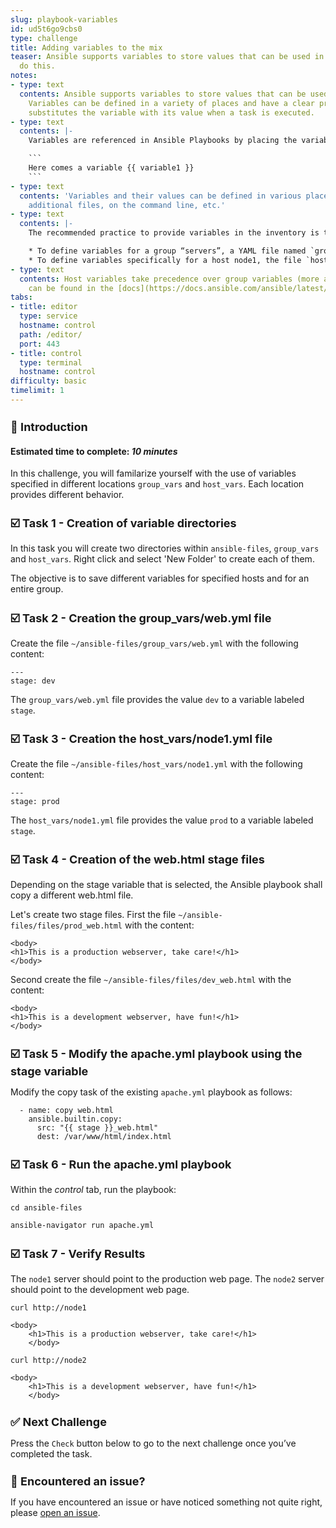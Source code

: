 ```yaml
---
slug: playbook-variables
id: ud5t6go9cbs0
type: challenge
title: Adding variables to the mix
teaser: Ansible supports variables to store values that can be used in Playbooks.  Let's
  do this.
notes:
- type: text
  contents: Ansible supports variables to store values that can be used in Playbooks.
    Variables can be defined in a variety of places and have a clear precedence. Ansible
    substitutes the variable with its value when a task is executed.
- type: text
  contents: |-
    Variables are referenced in Ansible Playbooks by placing the variable name in double curly braces:

    ```
    Here comes a variable {{ variable1 }}
    ```
- type: text
  contents: 'Variables and their values can be defined in various places: the inventory,
    additional files, on the command line, etc.'
- type: text
  contents: |-
    The recommended practice to provide variables in the inventory is to define them in files located in two directories named `host_vars` and `group_vars`:

    * To define variables for a group “servers”, a YAML file named `group_vars/servers.yml` with the variable definitions is created.
    * To define variables specifically for a host node1, the file `host_vars/node1.yml` with the variable definitions is created.
- type: text
  contents: Host variables take precedence over group variables (more about precedence
    can be found in the [docs](https://docs.ansible.com/ansible/latest/user_guide/playbooks_variables.html#variable-precedence-where-should-i-put-a-variable)).
tabs:
- title: editor
  type: service
  hostname: control
  path: /editor/
  port: 443
- title: control
  type: terminal
  hostname: control
difficulty: basic
timelimit: 1
---
```

👋 Introduction
===
#### Estimated time to complete: *10 minutes*<p>
In this challenge, you will familarize yourself with the use of variables specified in different locations `group_vars` and `host_vars`. Each location provides different behavior.

☑️ Task 1 - Creation of variable directories
===

In this task you will create two directories within `ansible-files`, `group_vars` and `host_vars`. Right click and select 'New Folder' to create each of them.

The objective is to save different variables for specified hosts and for an entire group.

☑️ Task 2 - Creation the group_vars/web.yml file
===

Create the file  `~/ansible-files/group_vars/web.yml` with the following content:

```
---
stage: dev
```

The `group_vars/web.yml` file provides the value `dev` to a variable labeled `stage`.

☑️ Task 3 - Creation the host_vars/node1.yml file
===

Create the file `~/ansible-files/host_vars/node1.yml` with the following content:

```
---
stage: prod
```

The `host_vars/node1.yml` file provides the value `prod` to a variable labeled `stage`.

☑️ Task 4 - Creation of the web.html stage files
===

Depending on the stage variable that is selected, the Ansible playbook shall copy a different web.html file.

Let's create two stage files. First the file `~/ansible-files/files/prod_web.html` with the content:

```
<body>
<h1>This is a production webserver, take care!</h1>
</body>
```

Second create the file `~/ansible-files/files/dev_web.html` with the content:

```
<body>
<h1>This is a development webserver, have fun!</h1>
</body>
```

☑️ Task 5 - Modify the apache.yml playbook using the stage variable
===

Modify the copy task of the existing `apache.yml` playbook as follows:

```
  - name: copy web.html
    ansible.builtin.copy:
      src: "{{ stage }}_web.html"
      dest: /var/www/html/index.html
```

☑️ Task 6 - Run the apache.yml playbook
===

Within the *control* tab, run the playbook:

```
cd ansible-files
```

```
ansible-navigator run apache.yml
```

☑️ Task 7 - Verify Results
===

The `node1` server should point to the production web page. The `node2` server should point to the development web page.

```
curl http://node1
```
```
<body>
    <h1>This is a production webserver, take care!</h1>
    </body>
```

```
curl http://node2
```

```
<body>
    <h1>This is a development webserver, have fun!</h1>
    </body>
```

✅ Next Challenge
===
Press the `Check` button below to go to the next challenge once you’ve completed the task.

🐛 Encountered an issue?
====

If you have encountered an issue or have noticed something not quite right, please [open an issue](https://github.com/ansible/instruqt/issues/new?labels=writing-first-playbook&title=Issue+with+Writing+First+Playbook+slug+ID:+playbook-variables&assignees=rlopez133).

<style type="text/css" rel="stylesheet">
  .lightbox {
    display: none;
    position: fixed;
    justify-content: center;
    align-items: center;
    z-index: 999;
    top: 0;
    left: 0;
    right: 0;
    bottom: 0;
    padding: 1rem;
    background: rgba(0, 0, 0, 0.8);
    margin-left: auto;
    margin-right: auto;
    margin-top: auto;
    margin-bottom: auto;
  }
  .lightbox:target {
    display: flex;
  }
  .lightbox img {
    /* max-height: 100% */
    max-width: 60%;
    max-height: 60%;
  }
  img {
    display: block;
    margin-left: auto;
    margin-right: auto;
    width: 100%;
  }
  h1 {
    font-size: 18px;
  }
    h2 {
    font-size: 16px;
    font-weight: 600
  }
    h3 {
    font-size: 14px;
    font-weight: 600
  }
  p span {
    font-size: 14px;
  }
  ul li span {
    font-size: 14px
  }
</style>